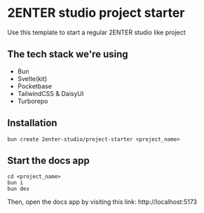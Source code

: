 # 2ENTER studio project starter

Use this template to start a regular 2ENTER studio like project

## The tech stack we're using

- Bun
- Svelte(kit)
- Pocketbase
- TailwindCSS & DaisyUI
- Turborepo

## Installation

```shell
bun create 2enter-studio/project-starter <project_name>
```

## Start the docs app

```shell
cd <project_name>
bun i
bun dev
```

Then, open the docs app by visiting this link: http://localhost:5173
